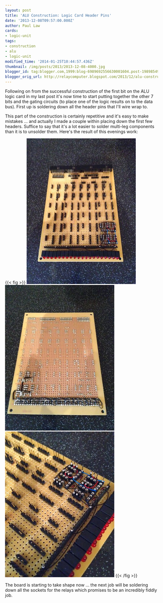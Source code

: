 ```yaml
---
layout: post
title: 'ALU Construction: Logic Card Header Pins'
date: '2013-12-08T09:57:00.000Z'
author: Paul Law
cards:
- logic-unit
tags:
- construction
- alu
- logic-unit
modified_time: '2014-01-25T10:44:57.436Z'
thumbnail: /img/posts/2013/2013-12-08-4000.jpg
blogger_id: tag:blogger.com,1999:blog-6989692556630001604.post-1989854952108438298
blogger_orig_url: http://relaycomputer.blogspot.com/2013/12/alu-construction-logic-card-header-pins.html
---
```


Following on from the successful construction of the first bit on the ALU 
logic card in my last post it's now time to start putting together the other 7 
bits and the gating circuits (to place one of the logic results on to the data 
bus). First up is soldering down all the header pins that I'll wire wrap 
to.

This part of the construction is certainly repetitive and it's 
easy to make mistakes ... and actually I made a couple within placing down the 
first few headers. Suffice to say that it's a lot easier to solder multi-leg 
components than it is to unsolder them. Here's the result of this evenings 
work:

{{< fig >}}
![ALU Logic Card](/img/posts/2013/2013-12-08-0000.jpg)
![ALU Logic Card (solder side)](/img/posts/2013/2013-12-08-0001.jpg)
![ALU Logic Card (close up)](/img/posts/2013/2013-12-08-0002.jpg)
{{< /fig >}}

The board is 
starting to take shape now ... the next job will be soldering down all the 
sockets for the relays which promises to be an incredibly fiddly job. 
